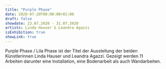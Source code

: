 ```yaml
---
title: "Purple Phase"
date: 2020-07-20T00:00:00+01:00
draft: false
showdate: 23.07.2020 - 31.07.2020
artists: Linda Hauser & Leandra Agazzi
isExhibition: true
showLink: true
---
```


Purple Phase / Lila Phase ist der Titel der Ausstellung der beiden Künstlerinnen Linda Hauser und Leandra Agazzi. Gezeigt werden 11 Arbeiten darunter eine
Installation, eine Bodenarbeit als auch Wandarbeiten.
